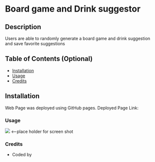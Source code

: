 # Board game and Drink suggestor
## Description

Users are able to randomly generate a board game and drink suggestion and save favorite suggestions
## Table of Contents (Optional)

- [Installation](#installation)
- [Usage](#usage)
- [Credits](#credits)

## Installation

Web Page was deployed using GitHub pages.
Deployed Page Link: 

### Usage
<img src="./"> <--place holder for screen shot 


### Credits
* Coded by 
